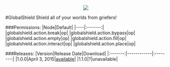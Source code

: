 <p align="center">
  <img src="https://raw.githubusercontent.com/Gamecrafter/PocketMine-Plugins/master/GlobalShield/images/icon.png?raw=true"/>
</p>
#GlobalShield
Shield all of your worlds from griefers!

###Permissions:
|Node|Default|
|----|:-------:|
|globalshield.action.break|op|
|globalshield.action.bypass|op|
|globalshield.action.empty|op|
|globalshield.action.fill|op|
|globalshield.action.interact|op|
|globalshield.action.place|op|

###Releases:
|Version|Release Date|Download|
|:-------:|------------|:--------:|
|1.0.0|April 3, 2015|[available](http://forums.pocketmine.net/plugins/globalshield.1086/download?version=2034)|
|1.1.0|?|unavailable|
